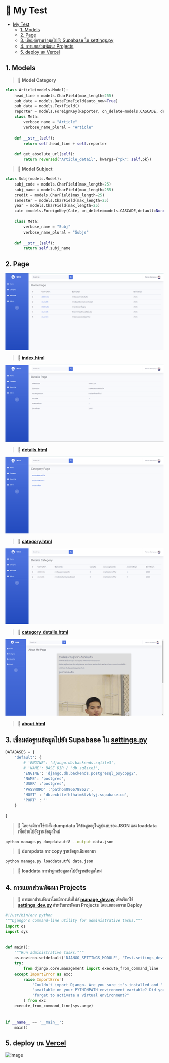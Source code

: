 ﻿# 🐸	 My Test
- [My Test](#My-Test)
    - [1. Models](#1-Models)
    - [2. Page](#2-Page)
    - [3. เชื่อมต่อฐานข้อมูลไปยัง Supabase ใน settings.py](#3-เชื่อมต่อฐานข้อมูลไปยัง-supabase-ใน-settingspy)
    - [4. การแยกส่วนพัฒนา Projects](#4-การแยกส่วนพัฒนา-projects)
    - [5. deploy บน Vercel](#5-deploy-บน-Vercel)
    
## 1. Models
>**🐢	 Model Category**
```py
class Article(models.Model):
    head_line = models.CharField(max_length=255)
    pub_date = models.DateTimeField(auto_now=True)
    pub_data = models.TextField()
    reporter = models.ForeignKey(Reporter, on_delete=models.CASCADE, default=1)
    class Meta:
        verbose_name = "Article"
        verbose_name_plural = "Article"

    def __str__(self):
        return self.head_line + self.reporter

    def get_absolute_url(self):
        return reversed("Article_detail", kwargs={"pk": self.pk})
```
>**🐢	 Model Subject**
```py
class Subj(models.Model):
    subj_code = models.CharField(max_length=25)
    subj_name = models.CharField(max_length=255)
    credit = models.CharField(max_length=25)
    semester = models.CharField(max_length=25)
    year = models.CharField(max_length=25)
    cate =models.ForeignKey(Cate, on_delete=models.CASCADE,default=None)

    class Meta:
        verbose_name = "Subj"
        verbose_name_plural = "Subjs"

    def __str__(self):
        return self.subj_name
```
## 2. Page
![image](https://github.com/Porpathom/Test/blob/main/image/home.png)
>**🦎	 [index.html](https://github.com/Porpathom/Test/blob/main/templates/index.html)**


![image](https://github.com/Porpathom/Test/blob/main/image/details.png)
>**🦎	 [details.html](https://github.com/Porpathom/Test/blob/main/templates/details.html)**


![image](https://github.com/Porpathom/Test/blob/main/image/category.png)
>**🦎	 [category.html](https://github.com/Porpathom/Test/blob/main/templates/category.html)**


![image](https://github.com/Porpathom/Test/blob/main/image/details_category.png)
>**🦎	 [category_details.html](https://github.com/Porpathom/Test/blob/main/templates/details_cate.html)**


![image](https://github.com/Porpathom/Test/blob/main/image/about.png)
>**🦎	 [about.html](https://github.com/Porpathom/Test/blob/main/templates/about.html)**

## 3. เชื่อมต่อฐานข้อมูลไปยัง Supabase ใน [settings.py]()
```py
DATABASES = {
    'default': {
        # 'ENGINE': 'django.db.backends.sqlite3',
        # 'NAME': BASE_DIR / 'db.sqlite3',
        'ENGINE': 'django.db.backends.postgresql_psycopg2',
        'NAME': 'postgres',
        'USER' :'postgres',
        'PASSWORD' :'pathom0966788627',
        'HOST' : 'db.exbttefhfhatmktvkfyj.supabase.co',
        'PORT' : ''
    }
    
}
```
>**🐍 โดยจะมีการใช้คำสั่ง dumpdata ให้ข้อมูลอยู่ในรูปแบบของ JSON และ loaddata เพื่อย้ายไปยังฐานข้อมูลใหม่**

```sh
python manage.py dumpdatautf8 --output data.json
```

>**🐍 dumpdata การ copy ฐานข้อมูลเดิมออกมา**
```sh
python manage.py loaddatautf8 data.json
```
>**🐍 loaddata การนำฐานข้อมูลลงไปยังฐานข้อมูลใหม่**

## 4. การแยกส่วนพัฒนา Projects
>**🔺 การแยกส่วนพัฒนาโดยมีการเพิ่มไฟล์ [manage_dev.py]() เพื่อเรียกใช้ [settings_dev.py]() สำหรับการพัฒนา Projects โดยแยกออกจาก Deploy**

```py
#!/usr/bin/env python
"""Django's command-line utility for administrative tasks."""
import os
import sys


def main():
    """Run administrative tasks."""
    os.environ.setdefault('DJANGO_SETTINGS_MODULE', 'Test.settings_dev')
    try:
        from django.core.management import execute_from_command_line
    except ImportError as exc:
        raise ImportError(
            "Couldn't import Django. Are you sure it's installed and "
            "available on your PYTHONPATH environment variable? Did you "
            "forget to activate a virtual environment?"
        ) from exc
    execute_from_command_line(sys.argv)


if __name__ == '__main__':
    main()

```
## 5. deploy บน [Vercel](https://test-indol-three-90.vercel.app/)
![image]()

